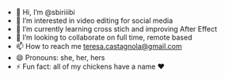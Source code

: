 - 👋 Hi, I’m @sbiriiibi
- 👀 I’m interested in video editing for social media
- 🌱 I’m currently learning cross stich and improving After Effect
- 💞️ I’m looking to collaborate on full time, remote based
- 📫 How to reach me teresa.castagnola@gmail.com
- 😄 Pronouns: she, her, hers
- ⚡ Fun fact: all of my chickens have a name ❤️

<!---
sbiriiibi/sbiriiibi is a ✨ special ✨ repository because its `README.md` (this file) appears on your GitHub profile.
You can click the Preview link to take a look at your changes.
--->
